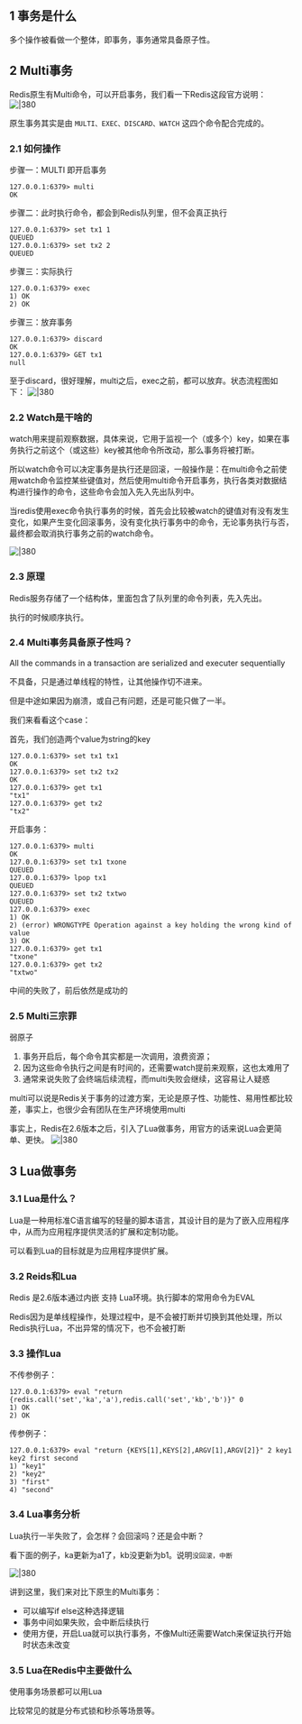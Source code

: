 
## 1 事务是什么

多个操作被看做一个整体，即事务，事务通常具备原子性。
## 2 Multi事务

Redis原生有Multi命令，可以开启事务，我们看一下Redis这段官方说明：
![|380](https://my-obsidian-image.oss-cn-guangzhou.aliyuncs.com/2024/04/eff993f935716738090d6744b2d65177.png)

原生事务其实是由 `MULTI、EXEC、DISCARD、WATCH` 这四个命令配合完成的。
### 2.1 如何操作

步骤一：MULTI 即开启事务
```shell
127.0.0.1:6379> multi
OK
```

步骤二：此时执行命令，都会到Redis队列里，但不会真正执行
```shell
127.0.0.1:6379> set tx1 1
QUEUED
127.0.0.1:6379> set tx2 2
QUEUED
```

步骤三：实际执行
```shell
127.0.0.1:6379> exec
1) OK
2) OK
```

步骤三：放弃事务
```shell
127.0.0.1:6379> discard
OK
127.0.0.1:6379> GET tx1
null
```

至于discard，很好理解，multi之后，exec之前，都可以放弃。状态流程图如下：
![|380](https://my-obsidian-image.oss-cn-guangzhou.aliyuncs.com/2024/04/65c06eb1a8282227a5e5c8219171a837.png)
### 2.2 Watch是干啥的

watch用来提前观察数据，具体来说，它用于监视一个（或多个）key，如果在事务执行之前这个（或这些）key被其他命令所改动，那么事务将被打断。

所以watch命令可以决定事务是执行还是回滚，一般操作是：在multi命令之前使用watch命令监控某些键值对，然后使用multi命令开启事务，执行各类对数据结构进行操作的命令，这些命令会加入先入先出队列中。

当redis使用exec命令执行事务的时候，首先会比较被watch的键值对有没有发生变化，如果产生变化回滚事务，没有变化执行事务中的命令，无论事务执行与否，最终都会取消执行事务之前的watch命令。

![|380](https://my-obsidian-image.oss-cn-guangzhou.aliyuncs.com/2024/04/84216bb6b63375afe5cd459d83304ca1.png)

### 2.3 原理

Redis服务存储了一个结构体，里面包含了队列里的命令列表，先入先出。

执行的时候顺序执行。
### 2.4 Multi事务具备原子性吗？

All the commands in a transaction are serialized and executer sequentially

不具备，只是通过单线程的特性，让其他操作切不进来。

但是中途如果因为崩溃，或自己有问题，还是可能只做了一半。

我们来看看这个case：

首先，我们创造两个value为string的key
```shell
127.0.0.1:6379> set tx1 tx1
OK
127.0.0.1:6379> set tx2 tx2
OK
127.0.0.1:6379> get tx1
"tx1"
127.0.0.1:6379> get tx2
"tx2"
```

开启事务：
```shell
127.0.0.1:6379> multi
OK
127.0.0.1:6379> set tx1 txone
QUEUED
127.0.0.1:6379> lpop tx1
QUEUED
127.0.0.1:6379> set tx2 txtwo
QUEUED
127.0.0.1:6379> exec
1) OK
2) (error) WRONGTYPE Operation against a key holding the wrong kind of value
3) OK
127.0.0.1:6379> get tx1
"txone"
127.0.0.1:6379> get tx2
"txtwo"
```

中间的失败了，前后依然是成功的

### 2.5 Multi三宗罪

弱原子
1. 事务开启后，每个命令其实都是一次调用，浪费资源；
2. 因为这些命令执行之间是有时间的，还需要watch提前来观察，这也太难用了
3. 通常来说失败了会终端后续流程，而multi失败会继续，这容易让人疑惑

multi可以说是Redis关于事务的过渡方案，无论是原子性、功能性、易用性都比较差，事实上，也很少会有团队在生产环境使用multi

事实上，Redis在2.6版本之后，引入了Lua做事务，用官方的话来说Lua会更简单、更快。
![|380](https://my-obsidian-image.oss-cn-guangzhou.aliyuncs.com/2024/04/bde17e943c2f0fe0f72a50d9d1afa495.png)

## 3 Lua做事务

### 3.1 Lua是什么？

Lua是一种用标准C语言编写的轻量的脚本语言，其设计目的是为了嵌入应用程序中，从而为应用程序提供灵活的扩展和定制功能。

可以看到Lua的目标就是为应用程序提供扩展。

### 3.2 Reids和Lua

Redis 是2.6版本通过内嵌 支持 Lua环境。执行脚本的常用命令为EVAL

Redis因为是单线程操作，处理过程中，是不会被打断并切换到其他处理，所以Redis执行Lua，不出异常的情况下，也不会被打断

### 3.3 操作Lua

不传参例子：
```shell
127.0.0.1:6379> eval "return {redis.call('set','ka','a'),redis.call('set','kb','b')}" 0
1) OK
2) OK
```

传参例子：
```shell
127.0.0.1:6379> eval "return {KEYS[1],KEYS[2],ARGV[1],ARGV[2]}" 2 key1 key2 first second
1) "key1"
2) "key2"
3) "first"
4) "second"
```

### 3.4 Lua事务分析

Lua执行一半失败了，会怎样？会回滚吗？还是会中断？

看下面的例子，ka更新为a1了，kb没更新为b1。说明`没回滚，中断`

![|380](https://my-obsidian-image.oss-cn-guangzhou.aliyuncs.com/2024/04/c3229dbcebc648aeca1c507b711bf1f9.png)

讲到这里，我们来对比下原生的Multi事务：
- 可以编写if else这种选择逻辑
- 事务中间如果失败，会中断后续执行
- 使用方便，开启Lua就可以执行事务，不像Multi还需要Watch来保证执行开始时状态未改变

### 3.5 Lua在Redis中主要做什么

使用事务场景都可以用Lua

比较常见的就是分布式锁和秒杀等场景等。